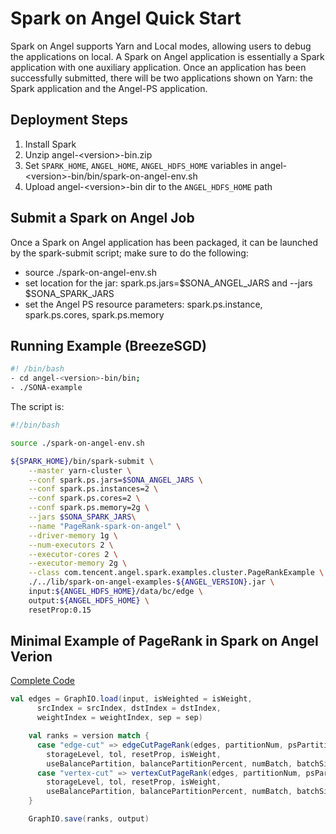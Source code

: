 # Spark on Angel Quick Start

Spark on Angel supports Yarn and Local modes, allowing users to debug the applications on local. A Spark on Angel application is essentially a Spark application with one auxiliary application. Once an application has been successfully submitted, there will be two applications shown on Yarn: the Spark application and the Angel-PS application.

## Deployment Steps
1. Install Spark
2. Unzip angel-\<version\>-bin.zip
3. Set `SPARK_HOME`, `ANGEL_HOME`, `ANGEL_HDFS_HOME` variables in angel-\<version>\-bin/bin/spark-on-angel-env.sh
4. Upload angel-\<version\>-bin dir to the `ANGEL_HDFS_HOME` path

## Submit a Spark on Angel Job
Once a Spark on Angel application has been packaged, it can be launched by the spark-submit script; make sure to do the following:

- source ./spark-on-angel-env.sh
- set location for the jar: spark.ps.jars=$SONA_ANGEL_JARS and --jars $SONA_SPARK_JARS
- set the Angel PS resource parameters: spark.ps.instance, spark.ps.cores, spark.ps.memory


## Running Example (BreezeSGD)

```bash
#! /bin/bash
- cd angel-<version>-bin/bin; 
- ./SONA-example
```

The script is:

```bash
#!/bin/bash

source ./spark-on-angel-env.sh

${SPARK_HOME}/bin/spark-submit \
    --master yarn-cluster \
    --conf spark.ps.jars=$SONA_ANGEL_JARS \
    --conf spark.ps.instances=2 \
    --conf spark.ps.cores=2 \
    --conf spark.ps.memory=2g \
    --jars $SONA_SPARK_JARS\
    --name "PageRank-spark-on-angel" \
    --driver-memory 1g \
    --num-executors 2 \
    --executor-cores 2 \
    --executor-memory 2g \
    --class com.tencent.angel.spark.examples.cluster.PageRankExample \
    ./../lib/spark-on-angel-examples-${ANGEL_VERSION}.jar \
    input:${ANGEL_HDFS_HOME}/data/bc/edge \
    output:${ANGEL_HDFS_HOME} \
    resetProp:0.15
```

## Minimal Example of PageRank in Spark on Angel Verion

[Complete Code](https://github.com/Tencent/angel/blob/branch-3.2.0/spark-on-angel/examples/src/main/scala/com/tencent/angel/spark/examples/cluster/PageRankExample.scala)

```scala
val edges = GraphIO.load(input, isWeighted = isWeight,
      srcIndex = srcIndex, dstIndex = dstIndex,
      weightIndex = weightIndex, sep = sep)

    val ranks = version match {
      case "edge-cut" => edgeCutPageRank(edges, partitionNum, psPartitionNum,
        storageLevel, tol, resetProp, isWeight,
        useBalancePartition, balancePartitionPercent, numBatch, batchSize)
      case "vertex-cut" => vertexCutPageRank(edges, partitionNum, psPartitionNum,
        storageLevel, tol, resetProp, isWeight,
        useBalancePartition, balancePartitionPercent, numBatch, batchSize)
    }

    GraphIO.save(ranks, output)
```

